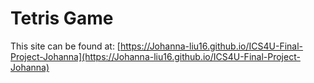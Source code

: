 # Tetris Game

This site can be found at: [https://Johanna-liu16.github.io/ICS4U-Final-Project-Johanna](https://Johanna-liu16.github.io/ICS4U-Final-Project-Johanna)
